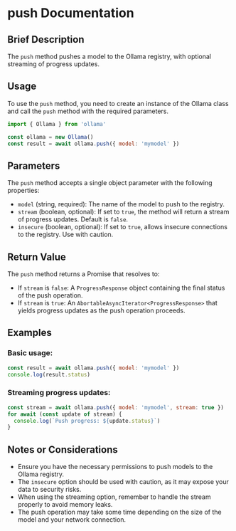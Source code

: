 # push Documentation

## Brief Description
The `push` method pushes a model to the Ollama registry, with optional streaming of progress updates.

## Usage
To use the `push` method, you need to create an instance of the Ollama class and call the `push` method with the required parameters.

```javascript
import { Ollama } from 'ollama'

const ollama = new Ollama()
const result = await ollama.push({ model: 'mymodel' })
```

## Parameters
The `push` method accepts a single object parameter with the following properties:

- `model` (string, required): The name of the model to push to the registry.
- `stream` (boolean, optional): If set to `true`, the method will return a stream of progress updates. Default is `false`.
- `insecure` (boolean, optional): If set to `true`, allows insecure connections to the registry. Use with caution.

## Return Value
The `push` method returns a Promise that resolves to:

- If `stream` is `false`: A `ProgressResponse` object containing the final status of the push operation.
- If `stream` is `true`: An `AbortableAsyncIterator<ProgressResponse>` that yields progress updates as the push operation proceeds.

## Examples

### Basic usage:
```javascript
const result = await ollama.push({ model: 'mymodel' })
console.log(result.status)
```

### Streaming progress updates:
```javascript
const stream = await ollama.push({ model: 'mymodel', stream: true })
for await (const update of stream) {
  console.log(`Push progress: ${update.status}`)
}
```

## Notes or Considerations
- Ensure you have the necessary permissions to push models to the Ollama registry.
- The `insecure` option should be used with caution, as it may expose your data to security risks.
- When using the streaming option, remember to handle the stream properly to avoid memory leaks.
- The push operation may take some time depending on the size of the model and your network connection.